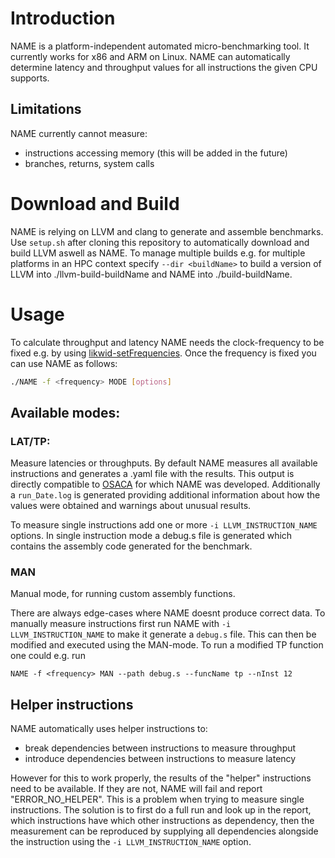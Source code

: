 
# Introduction

NAME is a platform-independent automated micro-benchmarking tool. It currently works for x86 and ARM on Linux.
NAME can automatically determine latency and throughput values for all instructions the given CPU supports.

## Limitations
NAME currently cannot measure: 
- instructions accessing memory (this will be added in the future)
- branches, returns, system calls

# Download and Build
NAME is relying on LLVM and clang to generate and assemble benchmarks. Use `setup.sh` after cloning this repository to automatically download and build LLVM aswell as NAME. To manage multiple builds e.g. for multiple platforms in an HPC context specify `--dir <buildName>` to build a version of LLVM into ./llvm-build-buildName and NAME into ./build-buildName.

# Usage
To calculate throughput and latency NAME needs the clock-frequency to be fixed e.g. by using [likwid-setFrequencies](https://github.com/RRZE-HPC/likwid/wiki/likwid-setFrequencies). Once the frequency is fixed you can use NAME as follows: 
```bash
./NAME -f <frequency> MODE [options]
```
## Available modes:
### LAT/TP:
Measure latencies or throughputs.
By default NAME measures all available instructions and generates a .yaml file with the results. This output is directly compatible to [OSACA](https://github.com/RRZE-HPC/OSACA) for which NAME was developed. Additionally a `run_Date.log` is generated providing additional information about how the values were obtained and warnings about unusual results.

To measure single instructions add one or more `-i LLVM_INSTRUCTION_NAME` options. In single instruction mode a debug.s file is generated which contains the assembly code generated for the benchmark.

### MAN
Manual mode, for running custom assembly functions.

There are always edge-cases where NAME doesnt produce correct data. To manually measure instructions first run NAME with `-i LLVM_INSTRUCTION_NAME` to make it generate a `debug.s` file. This can then be modified and executed using the MAN-mode. To run a modified TP function one could e.g. run
```
NAME -f <frequency> MAN --path debug.s --funcName tp --nInst 12
```


## Helper instructions
NAME automatically uses helper instructions to:
- break dependencies between instructions to measure throughput
- introduce dependencies between instructions to measure latency

However for this to work properly, the results of the "helper" instructions need to be available. If they are not, NAME will fail and report "ERROR_NO_HELPER".
This is a problem when trying to measure single instructions.
The solution is to first do a full run and look up in the report, which instructions have which other instructions as dependency, then the measurement can be reproduced by supplying all dependencies alongside the instruction using the `-i LLVM_INSTRUCTION_NAME` option.